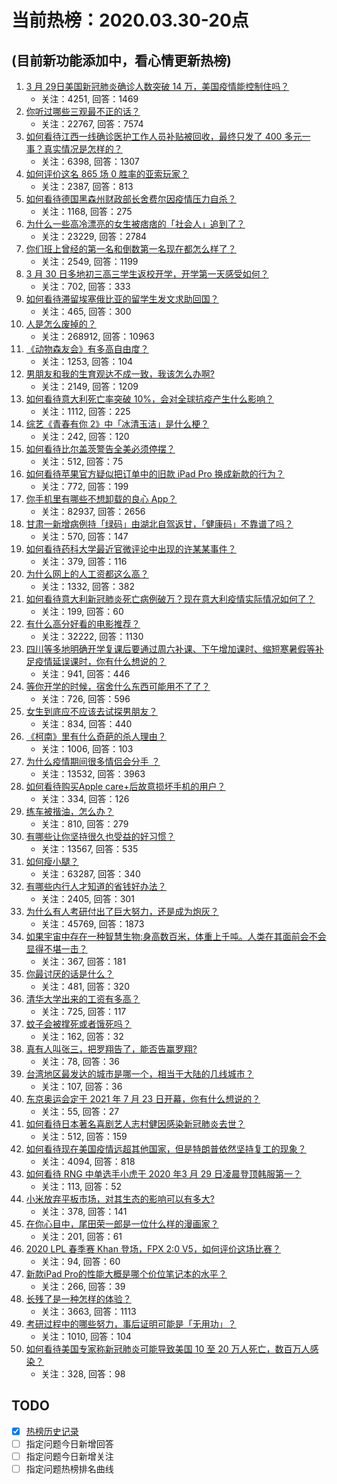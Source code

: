 # 当前热榜：2020.03.30-20点
## (目前新功能添加中，看心情更新热榜)
1. [3 月 29日美国新冠肺炎确诊人数突破 14 万，美国疫情能控制住吗？](https://www.zhihu.com/question/383495619)
    * 关注：4251, 回答：1469
2. [你听过哪些三观最不正的话？](https://www.zhihu.com/question/321165940)
    * 关注：22767, 回答：7574
3. [如何看待江西一线确诊医护工作人员补贴被回收，最终只发了 400 多元一事？真实情况是怎样的？](https://www.zhihu.com/question/383225937)
    * 关注：6398, 回答：1307
4. [如何评价这名 865 场 0 胜率的亚索玩家？](https://www.zhihu.com/question/381418916)
    * 关注：2387, 回答：813
5. [如何看待德国黑森州财政部长舍费尔因疫情压力自杀？](https://www.zhihu.com/question/383365978)
    * 关注：1168, 回答：275
6. [为什么一些高冷漂亮的女生被痞痞的「社会人」追到了？](https://www.zhihu.com/question/308899000)
    * 关注：23229, 回答：2784
7. [你们班上曾经的第一名和倒数第一名现在都怎么样了？](https://www.zhihu.com/question/374292246)
    * 关注：2549, 回答：1199
8. [3 月 30 日多地初三高三学生返校开学，开学第一天感受如何？](https://www.zhihu.com/question/383624701)
    * 关注：702, 回答：333
9. [如何看待滞留埃塞俄比亚的留学生发文求助回国？](https://www.zhihu.com/question/383648901)
    * 关注：465, 回答：300
10. [人是怎么废掉的？](https://www.zhihu.com/question/43607087)
    * 关注：268912, 回答：10963
11. [《动物森友会》有多高自由度？](https://www.zhihu.com/question/381679144)
    * 关注：1253, 回答：104
12. [男朋友和我的生育观达不成一致，我该怎么办啊?](https://www.zhihu.com/question/362581230)
    * 关注：2149, 回答：1209
13. [如何看待意大利死亡率突破 10%，会对全球抗疫产生什么影响？](https://www.zhihu.com/question/383369494)
    * 关注：1112, 回答：225
14. [综艺《青春有你 2》中「冰清玉洁」是什么梗？](https://www.zhihu.com/question/381935853)
    * 关注：242, 回答：120
15. [如何看待比尔盖茨警告全美必须停摆？](https://www.zhihu.com/question/382940474)
    * 关注：512, 回答：75
16. [如何看待苹果官方疑似把订单中的旧款 iPad Pro 换成新款的行为？](https://www.zhihu.com/question/381209140)
    * 关注：772, 回答：199
17. [你手机里有哪些不想卸载的良心 App？](https://www.zhihu.com/question/319414486)
    * 关注：82937, 回答：2656
18. [甘肃一新增病例持「绿码」由湖北自驾返甘，「健康码」不靠谱了吗？](https://www.zhihu.com/question/383619077)
    * 关注：570, 回答：147
19. [如何看待药科大学最近官微评论中出现的许某某事件？](https://www.zhihu.com/question/383489283)
    * 关注：379, 回答：116
20. [为什么网上的人工资都这么高？](https://www.zhihu.com/question/380994823)
    * 关注：1332, 回答：382
21. [如何看待意大利新冠肺炎死亡病例破万？现在意大利疫情实际情况如何了？](https://www.zhihu.com/question/383349093)
    * 关注：199, 回答：60
22. [有什么高分好看的电影推荐？](https://www.zhihu.com/question/342727398)
    * 关注：32222, 回答：1130
23. [四川等多地明确开学复课后要通过周六补课、下午增加课时、缩短寒暑假等补足疫情延误课时，你有什么想说的？](https://www.zhihu.com/question/383668742)
    * 关注：941, 回答：446
24. [等你开学的时候，宿舍什么东西可能用不了了？](https://www.zhihu.com/question/380514596)
    * 关注：726, 回答：596
25. [女生到底应不应该去试探男朋友？](https://www.zhihu.com/question/34161536)
    * 关注：834, 回答：440
26. [《柯南》里有什么奇葩的杀人理由？](https://www.zhihu.com/question/54855967)
    * 关注：1006, 回答：103
27. [为什么疫情期间很多情侣会分手 ？](https://www.zhihu.com/question/371851775)
    * 关注：13532, 回答：3963
28. [如何看待购买Apple care+后故意损坏手机的用户？](https://www.zhihu.com/question/288263460)
    * 关注：334, 回答：126
29. [练车被揩油，怎么办？](https://www.zhihu.com/question/362925185)
    * 关注：810, 回答：279
30. [有哪些让你坚持很久也受益的好习惯？](https://www.zhihu.com/question/326846161)
    * 关注：13567, 回答：535
31. [如何瘦小腿？](https://www.zhihu.com/question/20050062)
    * 关注：63287, 回答：340
32. [有哪些内行人才知道的省钱好办法？](https://www.zhihu.com/question/382524306)
    * 关注：2405, 回答：301
33. [为什么有人考研付出了巨大努力，还是成为炮灰？](https://www.zhihu.com/question/61629799)
    * 关注：45769, 回答：1873
34. [如果宇宙中存在一种智慧生物:身高数百米，体重上千吨。人类在其面前会不会显得不堪一击？](https://www.zhihu.com/question/383228329)
    * 关注：367, 回答：181
35. [你最讨厌的话是什么？](https://www.zhihu.com/question/267189107)
    * 关注：481, 回答：320
36. [清华大学出来的工资有多高？](https://www.zhihu.com/question/373079772)
    * 关注：725, 回答：117
37. [蚊子会被撑死或者饿死吗？](https://www.zhihu.com/question/24523605)
    * 关注：162, 回答：32
38. [真有人叫张三，把罗翔告了，能否告赢罗翔?](https://www.zhihu.com/question/383710031)
    * 关注：78, 回答：36
39. [台湾地区最发达的城市是哪一个，相当于大陆的几线城市？](https://www.zhihu.com/question/381799605)
    * 关注：107, 回答：36
40. [东京奥运会定于 2021 年 7 月 23 日开幕，你有什么想说的？](https://www.zhihu.com/question/383527204)
    * 关注：55, 回答：27
41. [如何看待日本著名喜剧艺人志村健因感染新冠肺炎去世？](https://www.zhihu.com/question/383618780)
    * 关注：512, 回答：159
42. [如何看待现在美国疫情远超其他国家，但是特朗普依然坚持复工的现象？](https://www.zhihu.com/question/382860687)
    * 关注：4094, 回答：818
43. [如何看待 RNG 中单选手小虎于 2020 年3 月 29 日凌晨登顶韩服第一？](https://www.zhihu.com/question/383361858)
    * 关注：113, 回答：52
44. [小米放弃平板市场，对其生态的影响可以有多大?](https://www.zhihu.com/question/377581052)
    * 关注：378, 回答：141
45. [在你心目中，尾田荣一郎是一位什么样的漫画家？](https://www.zhihu.com/question/382138784)
    * 关注：201, 回答：61
46. [2020 LPL 春季赛 Khan 登场，FPX 2:0 V5，如何评价这场比赛？](https://www.zhihu.com/question/383746274)
    * 关注：94, 回答：60
47. [新款iPad Pro的性能大概是哪个价位笔记本的水平？](https://www.zhihu.com/question/380852355)
    * 关注：266, 回答：39
48. [长残了是一种怎样的体验？](https://www.zhihu.com/question/26040032)
    * 关注：3663, 回答：1113
49. [考研过程中的哪些努力，事后证明可能是「无用功」？](https://www.zhihu.com/question/383630062)
    * 关注：1010, 回答：104
50. [如何看待美国专家称新冠肺炎可能导致美国 10 至 20 万人死亡，数百万人感染？](https://www.zhihu.com/question/383626929)
    * 关注：328, 回答：98
## TODO
* [x] [热榜历史记录](hot_history/AllHot.md)
* [ ] 指定问题今日新增回答
* [ ] 指定问题今日新增关注
* [ ] 指定问题热榜排名曲线
